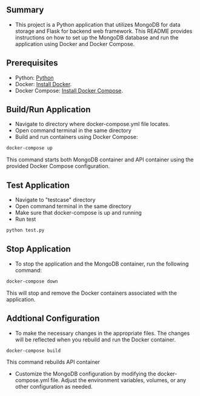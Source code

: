 ## Summary
+ This project is a Python application that utilizes MongoDB for data storage and Flask for backend web framework. This README provides instructions on how to set up the MongoDB database and run the application using Docker and Docker Compose.

## Prerequisites
+ Python: [Python](https://www.python.org/downloads/)
+ Docker: [Install Docker](https://docs.docker.com/get-docker/).
+ Docker Compose: [Install Docker Compose](https://docs.docker.com/compose/install/).

## Build/Run Application 
+ Navigate to directory where docker-compose.yml file locates.
+ Open command terminal in the same directory
+ Build and run containers using Docker Compose:
```bash
docker-compose up
```
This command starts both MongoDB container and API container using the provided Docker Compose configuration.

## Test Application 
+ Navigate to "testcase" directory
+ Open command terminal in the same directory 
+ Make sure that docker-compose is up and running
+ Run test
```bash
python test.py
```

## Stop Application
+ To stop the application and the MongoDB container, run the following command:
```bash
docker-compose down 
```
This will stop and remove the Docker containers associated with the application.

## Addtional Configuration 
+ To make the necessary changes in the appropriate files. The changes will be reflected when you rebuild and run the Docker container.
```bash
docker-compose build
```
This command rebuilds API container
+ Customize the MongoDB configuration by modifying the docker-compose.yml file. Adjust the environment variables, volumes, or any other configuration as needed.
